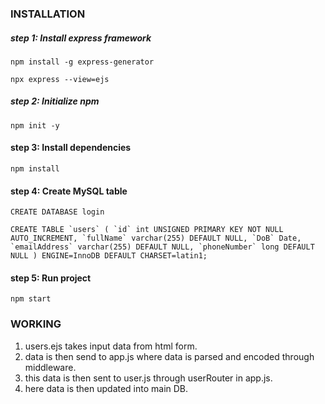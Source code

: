### **INSTALLATION**
##### step 1: Install express framework
`npm install -g express-generator`

`npx express --view=ejs`
##### step 2: Initialize npm
`npm init -y` 

#### step 3: Install dependencies
`npm install`

#### step 4: Create MySQL table
`CREATE DATABASE login`

``CREATE TABLE `users` (
  `id` int UNSIGNED PRIMARY KEY NOT NULL AUTO_INCREMENT,
  `fullName` varchar(255) DEFAULT NULL,
  `DoB` Date,
  `emailAddress` varchar(255) DEFAULT NULL,
  `phoneNumber` long DEFAULT NULL
) ENGINE=InnoDB DEFAULT CHARSET=latin1;``

#### step 5: Run project
`npm start`

### **WORKING**
1. users.ejs takes input data from html form.
2. data is then send to app.js where data is parsed and encoded through middleware.
3. this data is then sent to user.js through userRouter in app.js.
4. here data is then updated into main DB.
